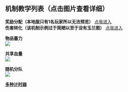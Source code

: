 机制教学列表（点击图片查看详细）
-----------

**奖励分配（本地服只有1名玩家所以无法预览）**
[点我进入](/机制教学/奖励分配（不同物品与数量奖励)  
**伤害转化（该机制示例过于简陋以至于没有玉兰图）**
[点我进入](机制教学/伤害转化)  

**物品蓄力**  
[![](https://i.ibb.co/jZqNMmy/Iteming.gif)](机制教学/物品蓄力)

**共享血量**  
[![](https://i.ibb.co/Tkb74fy/image.gif)](机制教学/共享血量)

**随机分队**  
[![](https://i.ibb.co/99zsNby/9month1.gif)](机制教学/随机分队)

**[多种计时器](https://gitlab.com/SharkGirl_kunjang/MythicMobs-Chinese-Wiki/-/wikis/%E5%A4%9A%E7%A7%8D%E8%AE%A1%E6%97%B6%E5%99%A8)**
